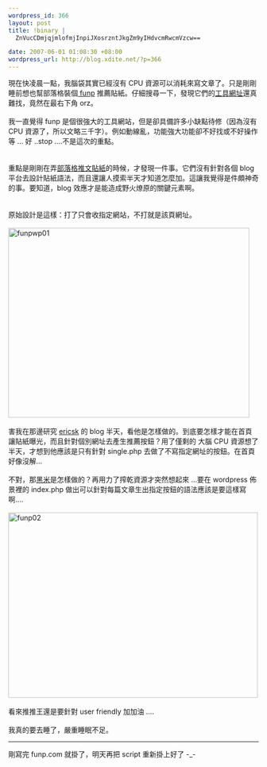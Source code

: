 ```yaml
--- 
wordpress_id: 366
layout: post
title: !binary |
  ZnVucCDmjqjmlofmjInpiJXosrzntJkgZm9yIHdvcmRwcmVzcw==

date: 2007-06-01 01:08:30 +08:00
wordpress_url: http://blog.xdite.net/?p=366
---
```

現在快凌晨一點，我腦袋其實已經沒有 CPU 資源可以消耗來寫文章了。只是剛剛睡前想也幫部落格裝個<a href="http://funp.com/"> funp</a> 推薦貼紙。仔細搜尋一下，發現它們的<a href="http://funp.com/pages/tools/">工具網址</a>還真難找，竟然在最右下角 orz。<br /><br />我一直覺得 funp 是個很強大的工具網站，但是卻具備許多小缺點待修（因為沒有 CPU 資源了，所以文略三千字）。例如動線亂，功能強大功能卻不好找或不好操作等 ... 好 ..stop ....不是這次的重點。<br /><br /><br />重點是剛剛在弄<a href="http://funp.com/pages/tools/buttongen.php">部落格推文貼紙</a>的時候，才發現一件事。它們沒有針對各個 blog 平台去設計貼紙語法，而且還讓人摸索半天才知道怎麼加。這讓我覺得是件頗神奇的事。要知道，blog 效應才是能造成野火燎原的關鍵元素啊。<br /><br /><br />原始設計是這樣：打了只會收指定網站，不打就是該頁網址。<br /><br /><a href="http://www.flickr.com/photos/14765209@N00/523465955/" title="Photo Sharing"><img src="http://farm1.static.flickr.com/206/523465955_efc3aa5c44_o.jpg" alt="funpwp01" height="382" width="485" /></a><br /><br />害我在那邊研究 <a href="http://blog.ericsk.org">ericsk</a> 的 blog 半天，看他是怎樣做的。到底要怎樣才能在首頁讓貼紙曝光，而且針對個別網址去產生推薦按鈕？用了僅剩的 大腦 CPU 資源想了半天，才想到他應該是只有針對 single.php 去做了不寫指定網址的按鈕。在首頁好像沒解...<br /><br />不對，那<a href="http://www.hemidemi.com">黑米</a>是怎樣做的？再用力了搾乾資源才突然想起來 ...要在 wordpress 佈景裡的 index.php 做出可以針對每篇文章生出指定按鈕的語法應該是要這樣寫啊....<br /><br /><a href="http://www.flickr.com/photos/14765209@N00/523466125/" title="Photo Sharing"><img src="http://farm1.static.flickr.com/214/523466125_fe9cd67e8f_o.jpg" alt="funp02" height="373" width="502" /></a><br /><br />看來推推王還是要針對 user friendly 加加油 ....<br /><br />我真的要去睡了，嚴重睡眠不足。<br />

----
剛寫完 funp.com 就掛了，明天再把 script 重新掛上好了 -_-
